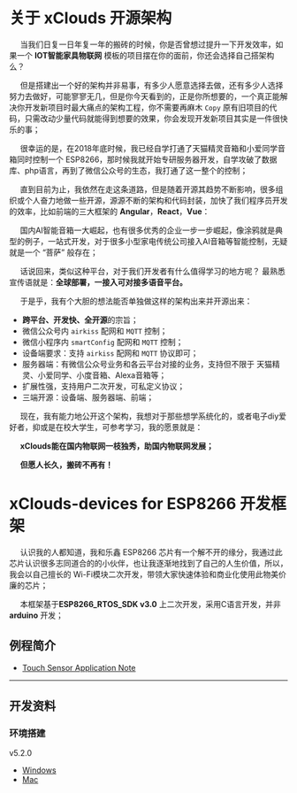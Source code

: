 # 关于  xClouds 开源架构

&nbsp;&nbsp;&nbsp;&nbsp; 当我们日复一日年复一年的搬砖的时候，你是否曾想过提升一下开发效率，如果一个  **IOT智能家具物联网**  模板的项目摆在你的面前，你还会选择自己搭架构么？

 &nbsp;&nbsp;&nbsp;&nbsp; 但是搭建出一个好的架构并非易事，有多少人愿意选择去做，还有多少人选择努力去做好，可能寥寥无几，但是你今天看到的，正是你所想要的，一个真正能解决你开发新项目时最大痛点的架构工程，你不需要再麻木 ``Copy`` 原有旧项目的代码，只需改动少量代码就能得到想要的效果，你会发现开发新项目其实是一件很快乐的事；

&nbsp;&nbsp;&nbsp;&nbsp; 很幸运的是，在2018年底时候，我已经自学打通了天猫精灵音箱和小爱同学音箱同时控制一个 ESP8266，那时候我就开始专研服务器开发，自学攻破了数据库、php语言，再到了微信公众号的生态，我打通了这一整个的控制；

&nbsp;&nbsp;&nbsp;&nbsp;  直到目前为止，我依然在走这条道路，但是随着开源其趋势不断影响，很多组织或个人奋力地做一些开源，源源不断的架构和代码封装，加快了我们程序员开发的效率，比如前端的三大框架的 **Angular**，**React**，**Vue**：


&nbsp;&nbsp;&nbsp;&nbsp;  国内AI智能音箱一大崛起，也有很多优秀的企业一步一步崛起，像涂鸦就是典型的例子，一站式开发，对于很多小型家电传统公司接入AI音箱等智能控制，无疑就是一个 “菩萨” 般存在；

&nbsp;&nbsp;&nbsp;&nbsp;  话说回来，类似这种平台，对于我们开发者有什么值得学习的地方呢？ 最熟悉宣传语就是：**全球部署，一接入可对接多语音平台。**

&nbsp;&nbsp;&nbsp;&nbsp;  于是乎，我有个大胆的想法能否单独做这样的架构出来并开源出来：

- **跨平台、开发快、全开源**的宗旨；
- 微信公众号内 `airkiss` 配网和 `MQTT` 控制；
- 微信小程序内 `smartConfig` 配网和 `MQTT` 控制；
- 设备端要求：支持 `airkiss` 配网和 `MQTT` 协议即可；
- 服务器端：有微信公众号业务和各云平台对接的业务，支持但不限于 天猫精灵、小爱同学、小度音箱、Alexa音箱等；
- 扩展性强，支持用户二次开发，可私定义协议；
- 三端开源：设备端、服务器端、前端；

&nbsp;&nbsp;&nbsp;&nbsp;  现在，我有能力地公开这个架构，我想对于那些想学系统化的，或者电子diy爱好者，抑或是在校大学生，可参考学习，我的愿景就是：

&nbsp;&nbsp;&nbsp;&nbsp; **xClouds能在国内物联网一枝独秀，助国内物联网发展；**

&nbsp;&nbsp;&nbsp;&nbsp; **但愿人长久，搬砖不再有！**



# xClouds-devices for  ESP8266  开发框架


&nbsp;&nbsp;&nbsp;&nbsp;  认识我的人都知道，我和乐鑫 ESP8266 芯片有一个解不开的缘分，我通过此芯片认识很多志同道合的的小伙伴，也让我逐渐地找到了自己的人生价值，所以，我会以自己擅长的 Wi-Fi模块二次开发，带领大家快速体验和商业化使用此物美价廉的芯片；


&nbsp;&nbsp;&nbsp;&nbsp;  本框架基于**ESP8266_RTOS_SDK v3.0** 上二次开发，采用C语言开发，并非 **arduino** 开发；

## 例程简介

* [Touch Sensor Application Note](./Ai-examples/1.SmartConfig_AirKiss_To_MQTT) 

---

## 开发资料

### 环境搭建

v5.2.0

* [Windows](https://dl.espressif.com/dl/xtensa-lx106-elf-win32-1.22.0-100-ge567ec7-5.2.0.zip)
* [Mac](https://dl.espressif.com/dl/xtensa-lx106-elf-macos-1.22.0-100-ge567ec7-5.2.0.tar.gz)


